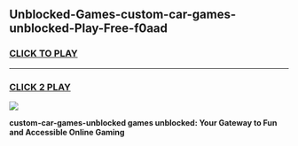 
## Unblocked-Games-custom-car-games-unblocked-Play-Free-f0aad
<h3>
<a href="https://premium76.site?title=custom-car-games-unblocked&ref=22A">CLICK TO PLAY</a></h3>
<hr>

<h3>
<a href="https://premium76.site?title=custom-car-games-unblocked&ref=22A">CLICK 2 PLAY</a>
  
</h3>

<a href="https://premium76.site?title=custom-car-games-unblocked&ref=22A"><img src="https://clearcache.store/games.png"></a>


**custom-car-games-unblocked games unblocked: Your Gateway to Fun and Accessible Online Gaming**
